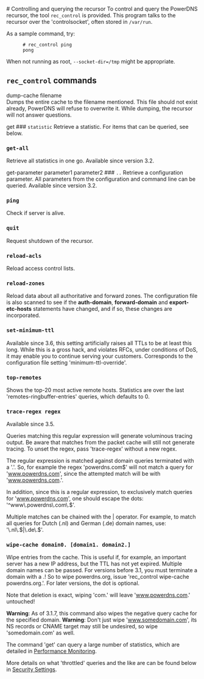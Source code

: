 # Controlling and querying the recursor
To control and query the PowerDNS recursor, the tool `rec_control` is provided. This program talks to the recursor over the 'controlsocket', often stored in `/var/run`.

As a sample command, try:

``` {.screen}
      # rec_control ping
      pong
```

When not running as root, `--socket-dir=/tmp` might be appropriate.

## `rec_control` commands
dump-cache filename  
Dumps the entire cache to the filename mentioned. This file should not exist already, PowerDNS will refuse to overwrite it. While dumping, the recursor will not answer questions.

get ### `statistic`
Retrieve a statistic. For items that can be queried, see below.

### `get-all`
Retrieve all statistics in one go. Available since version 3.2.

get-parameter parameter1 parameter2 ### `..`
Retrieve a configuration parameter. All parameters from the configuration and command line can be queried. Available since version 3.2.

### `ping`
Check if server is alive.

### `quit`
Request shutdown of the recursor.

### `reload-acls`
Reload access control lists.

### `reload-zones`
Reload data about all authoritative and forward zones. The configuration file is also scanned to see if the **auth-domain**, **forward-domain** and **export-etc-hosts** statements have changed, and if so, these changes are incorporated.

### `set-minimum-ttl`
Available since 3.6, this setting artificially raises all TTLs to be at least this long. While this is a gross hack, and violates RFCs, under conditions of DoS, it may enable you to continue serving your customers. Corresponds to the configuration file setting 'minimum-ttl-override'.

### `top-remotes`
Shows the top-20 most active remote hosts. Statistics are over the last 'remotes-ringbuffer-entries' queries, which defaults to 0.

### `trace-regex regex`
Available since 3.5.

Queries matching this regular expression will generate voluminous tracing output. Be aware that matches from the packet cache will still not generate tracing. To unset the regex, pass 'trace-regex' without a new regex.

The regular expression is matched against domain queries terminated with a '.'. So, for example the regex 'powerdns.com\$' will not match a query for 'www.powerdns.com', since the attempted match will be with 'www.powerdns.com.'.

In addition, since this is a regular expression, to exclusively match queries for 'www.powerdns.com', one should escape the dots: '\^www\\.powerdns\\.com\\.\$'.

Multiple matches can be chained with the | operator. For example, to match all queries for Dutch (.nl) and German (.de) domain names, use: '\\.nl\\.\$|\\.de\\.\$'.

### `wipe-cache domain0. [domain1. domain2.]`
Wipe entries from the cache. This is useful if, for example, an important server has a new IP address, but the TTL has not yet expired. Multiple domain names can be passed. For versions before 3.1, you must terminate a domain with a .! So to wipe powerdns.org, issue 'rec\_control wipe-cache powerdns.org.'. For later versions, the dot is optional.

Note that deletion is exact, wiping 'com.' will leave 'www.powerdns.com.' untouched!

**Warning**: As of 3.1.7, this command also wipes the negative query cache for the specified domain.
**Warning**: Don't just wipe 'www.somedomain.com', its NS records or CNAME target may still be undesired, so wipe 'somedomain.com' as well.

The command 'get' can query a large number of statistics, which are detailed in [Performance Monitoring](stats.md).

More details on what 'throttled' queries and the like are can be found below in [Security Settings](security.md).
